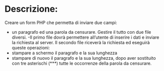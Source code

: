 # Descrizione:
Creare un form PHP che permetta di inviare due campi: 
- un paragrafo ed una parola da censurare. 
Gestire il tutto con due file diversi.
-Il primo file dovrà permettere all’utente di inserire i dati e inviare la richiesta al server.
Il secondo file riceverà la richiesta ed eseguirà queste operazioni:
- stampare a schermo il paragrafo e la sua lunghezza
- stampare di nuovo il paragrafo e la sua lunghezza, dopo aver sostituito con tre asterischi (***) tutte le occorrenze della parola da censurare.